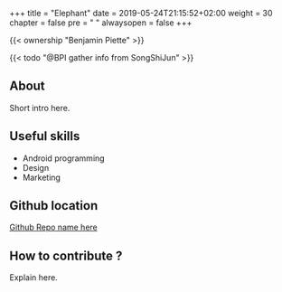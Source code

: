 +++
title = "Elephant"
date = 2019-05-24T21:15:52+02:00
weight = 30
chapter = false
pre = "<i class='fa ela-page'></i> "
alwaysopen = false
+++

{{< ownership "Benjamin Piette" >}}

{{< todo "@BPI gather info from SongShiJun" >}}

## About

Short intro here.

## Useful skills

* Android programming
* Design
* Marketing

## Github location

[Github Repo name here](https://www.github.com/yourrepourl)

## How to contribute ?

Explain here.
